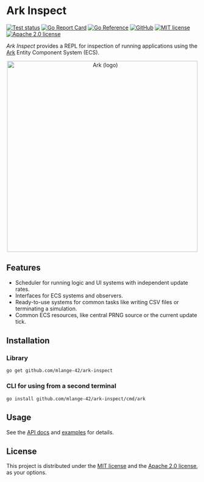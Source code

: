 # Ark Inspect

[![Test status](https://img.shields.io/github/actions/workflow/status/mlange-42/ark-inspect/tests.yml?branch=main&label=Tests&logo=github)](https://github.com/mlange-42/ark-inspect/actions/workflows/tests.yml)
[![Go Report Card](https://goreportcard.com/badge/github.com/mlange-42/ark-inspect)](https://goreportcard.com/report/github.com/mlange-42/ark-inspect)
[![Go Reference](https://pkg.go.dev/badge/github.com/mlange-42/ark-inspect.svg)](https://pkg.go.dev/github.com/mlange-42/ark-inspect)
[![GitHub](https://img.shields.io/badge/github-repo-blue?logo=github)](https://github.com/mlange-42/ark-inspect)
[![MIT license](https://img.shields.io/badge/MIT-brightgreen?label=license)](https://github.com/mlange-42/ark-inspect/blob/main/LICENSE-MIT)
[![Apache 2.0 license](https://img.shields.io/badge/Apache%202.0-brightgreen?label=license)](https://github.com/mlange-42/ark-inspect/blob/main/LICENSE-APACHE)

*Ark Inspect* provides a REPL for inspection of running applications using the [Ark](https://github.com/mlange-42/ark) Entity Component System (ECS).

<div align="center">

<a href="https://github.com/mlange-42/ark">
<img src="https://github.com/user-attachments/assets/4bbe57c6-2e16-43be-ad5e-0cf26c220f21" alt="Ark (logo)" width="500px" />
</a>

</div>

## Features

* Scheduler for running logic and UI systems with independent update rates.
* Interfaces for ECS systems and observers.
* Ready-to-use systems for common tasks like writing CSV files or terminating a simulation.
* Common ECS resources, like central PRNG source or the current update tick.

## Installation

### Library

```
go get github.com/mlange-42/ark-inspect
```

### CLI for using from a second terminal

```
go install github.com/mlange-42/ark-inspect/cmd/ark
```

## Usage

See the [API docs](https://pkg.go.dev/github.com/mlange-42/ark) and [examples](https://github.com/mlange-42/ark/tree/main/examples) for details.

## License

This project is distributed under the [MIT license](./LICENSE-MIT) and the [Apache 2.0 license](./LICENSE-APACHE), as your options.